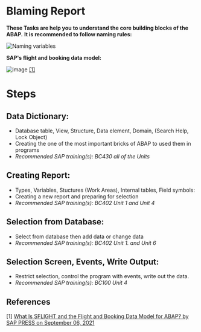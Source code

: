 # Blaming Report
**These Tasks are help you to understand the core building blocks of the ABAP.**
**It is recommended to follow naming rules:**

![Naming variables](https://github.com/stengi95/Programming_in_ABAP/assets/65551082/96db24be-3775-441a-a834-3eedc4c6aaef)

**SAP's flight and booking data model:**

![image](https://github.com/stengi95/Programming_in_ABAP/assets/65551082/d7d44fb7-0114-4e1f-b940-25f00724aa86) [[1]](#1)

# Steps
## Data Dictionary:
   * Database table, View, Structure, Data element, Domain, (Search Help, Lock Object)
   * Creating the one of the most important bricks of ABAP to used them in programs
   * *Recommended SAP training(s): BC430 all of the Units*

## Creating Report:
   * Types, Variables, Stuctures (Work Areas), Internal tables, Field symbols:
   * Creating a new report and preparing for selection
   * *Recommended SAP training(s): BC402 Unit 1 and Unit 4*

## Selection from Database:
   * Select from database then add data or change data
   * *Recommended SAP training(s): BC402 Unit 1. and Unit 6*   

## Selection Screen, Events, Write Output:
   * Restrict selection, control the program with events, write out the data.
   * *Recommended SAP training(s): BC100 Unit 4*

## References
<a id="1">[1]</a> 
[What Is SFLIGHT and the Flight and Booking Data Model for ABAP? by SAP PRESS on September 06, 2021](https://blog.sap-press.com/what-is-sflight-and-the-flight-and-booking-data-model-for-abap) 




